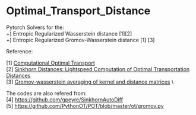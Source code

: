 # Optimal_Transport_Distance

Pytorch Solvers for the:\
+) Entropic Regularized Wasserstein distance \[1\]\[2\] \
+) Entropic Regularized Gromov-Wasserstein distance \[1\] \[3\] 

Reference:

\[1\] [Computational Optimal Transport](https://arxiv.org/abs/1803.00567) \
\[2\] [Sinkhorn Distances: Lightspeed Computation of Optimal Transportation Distances](https://arxiv.org/abs/1306.0895) \
\[3\] [Gromov-wasserstein averaging of kernel and distance matrices](http://proceedings.mlr.press/v48/peyre16.html) \

The codes are also refered from: \
\[4\] https://github.com/gpeyre/SinkhornAutoDiff \
\[5\] https://github.com/PythonOT/POT/blob/master/ot/gromov.py
